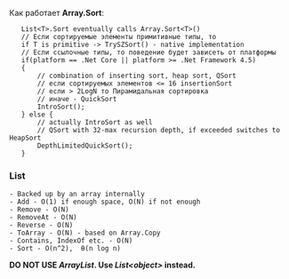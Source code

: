Как работает **Array.Sort**:
 ```CSharp
    List<T>.Sort eventually calls Array.Sort<T>()
    // Если сортируемые элементы примитивные типы, то 
    if T is primitive -> TrySZSort() - native implementation
    // Если ссылочные типы, то поведение будет зависеть от платформы
    if(platform == .Net Core || platform >= .Net Framework 4.5)
    {
        // combination of inserting sort, heap sort, QSort
        // если сортируемых элементов <= 16 insertionSort
        // если > 2LogN то Пирамидальная сортировка
        // иначе - QuickSort
        IntroSort();
    } else {
        // actually IntroSort as well
        // QSort with 32-max recursion depth, if exceeded switches to HeapSort
        DepthLimitedQuickSort();
    }
```

### List
    - Backed up by an array internally
    - Add - O(1) if enough space, O(N) if not enough
    - Remove - O(N)
    - RemoveAt - O(N)
    - Reverse - O(N)
    - ToArray - O(N) - based on Array.Copy
    - Contains, IndexOf etc. - O(N)
    - Sort - O(n^2),  θ(n log n)
**DO NOT USE _ArrayList_. Use _List\<object>_ instead.**